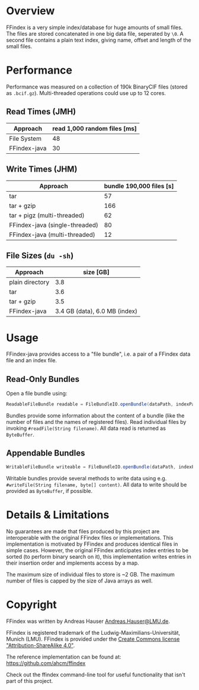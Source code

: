 # Overview

FFindex is a very simple index/database for huge amounts of small files. The files are stored concatenated in one big 
data file, seperated by `\0`. A second file contains a plain text index, giving name, offset and length of the small 
files.

# Performance

Performance was measured on a collection of 190k BinaryCIF files (stored as `.bcif.gz`). Multi-threaded operations could
use up to 12 cores.

## Read Times (JMH)
| Approach | read 1,000 random files [ms] |
| --- | --- |
| File System | 48 |
| FFindex-java | 30 |

## Write Times (JHM)
| Approach | bundle 190,000 files [s] |
| --- | --- |
| tar | 57 |
| tar + gzip | 166 |
| tar + pigz (multi-threaded) | 62 |
| FFindex-java (single-threaded) | 80 |
| FFindex-java (multi-threaded) | 12 |

## File Sizes (`du -sh`)
| Approach | size [GB] |
| --- | --- |
| plain directory | 3.8 |
| tar | 3.6 |
| tar + gzip | 3.5 |
| FFindex-java | 3.4 GB (data), 6.0 MB (index) |

# Usage
FFindex-java provides access to a "file bundle", i.e. a pair of a FFindex data file and an index file.

## Read-Only Bundles

Open a file bundle using:
```java
ReadableFileBundle readable = FileBundleIO.openBundle(dataPath, indexPath).inReadOnlyMode();
```

Bundles provide some information about the content of a bundle (like the number of files and the names of registered files).
Read individual files by invoking `#readFile(String filename)`.
All data read is returned as `ByteBuffer`.

## Appendable Bundles

```java
WritableFileBundle writeable = FileBundleIO.openBundle(dataPath, indexPath).inWriteOnlyMode();
```

Writable bundles provide several methods to write data using e.g. `#writeFile(String filename, byte[] content)`.
All data to write should be provided as `ByteBuffer`, if possible.

# Details & Limitations
No guarantees are made that files produced by this project are interoperable with the original FFindex files or 
implementations. This implementation is motivated by FFindex and produces identical files in simple cases. However, the
original FFindex anticipates index entries to be sorted (to perform binary search on it), this implementation writes 
entries in their insertion order and implements access by a map.

The maximum size of individual files to store is ~2 GB. The maximum number of files is capped by the size of Java arrays
as well.

# Copyright

FFindex was written by Andreas Hauser <Andreas.Hauser@LMU.de>.

FFindex is registered trademark of the Ludwig-Maximilians-Universität, Munich (LMU).
FFindex is provided under the [Create Commons license "Attribution-ShareAlike 4.0"](http://creativecommons.org/licenses/by-sa/4.0/).

The reference implementation can be found at: https://github.com/ahcm/ffindex

Check out the ffindex command-line tool for useful functionality that isn't part of this project.